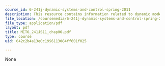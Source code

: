 ```yaml
---
course_id: 6-241j-dynamic-systems-and-control-spring-2011
description: This resource contains information related to dynamic models.
file_location: /coursemedia/6-241j-dynamic-systems-and-control-spring-2011/042c2b4a13e0c1996113084ff601f025_MIT6_241JS11_chap06.pdf
file_type: application/pdf
layout: pdf
title: MIT6_241JS11_chap06.pdf
type: course
uid: 042c2b4a13e0c1996113084ff601f025

---
```

None
